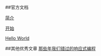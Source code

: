 ##官方文档

[简介](introduction.md)

[开始](getting_started.md)

[Hello World](how_to_use_rxjava.md)


##其他优秀文章
[那些年我们错过的响应式编程](https://github.com/benjycui/introrx-chinese-edition)
